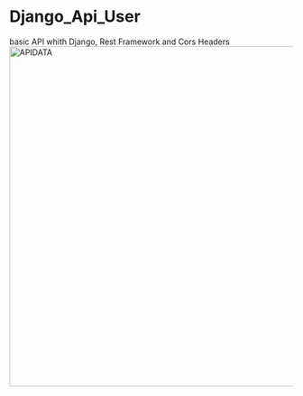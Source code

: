 # Django_Api_User
basic API whith Django, Rest Framework and Cors Headers
<img width="1176" height="603" alt="APIDATA" src="https://github.com/user-attachments/assets/1050af80-e241-4531-96db-db985b17fc18" />
